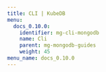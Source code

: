 ```yaml
---
title: CLI | KubeDB
menu:
  docs_0.10.0:
    identifier: mg-cli-mongodb
    name: Cli
    parent: mg-mongodb-guides
    weight: 45
menu_name: docs_0.10.0
---
```

